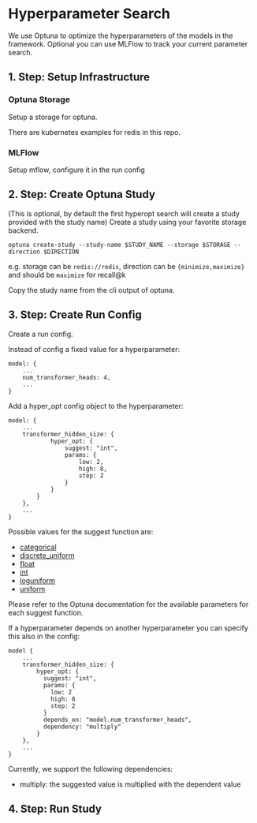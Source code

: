 # Hyperparameter Search

We use Optuna to optimize the hyperparameters of the models in the framework.
Optional you can use MLFlow to track your current parameter search.

## 1. Step: Setup Infrastructure

### Optuna Storage

Setup a storage for optuna.

There are kubernetes examples for redis in this repo.

### MLFlow

Setup mflow, configure it in the run config

## 2. Step: Create Optuna Study

(This is optional, by default the first hyperopt search
will create a study provided with the study name)
Create a study using your favorite storage backend.

```
optuna create-study --study-name $STUDY_NAME --storage $STORAGE --direction $DIRECTION
```

e.g. storage can be `redis://redis`, direction can be `{minimize,maximize}` and should be `maximize` for recall@k

Copy the study name from the cli output of optuna.


## 3. Step: Create Run Config

Create a run config.

Instead of config a fixed value for a hyperparameter:

```
model: {
    ...
    num_transformer_heads: 4,
    ...
}
```

Add a hyper_opt config object to the hyperparameter:

```
model: {
    ...
    transformer_hidden_size: {
            hyper_opt: {
                suggest: "int",
                params: {
                    low: 2,
                    high: 8,
                    step: 2
                }
            }
        }
    },
    ...
}
```

Possible values for the suggest function are:

- [categorical](https://optuna.readthedocs.io/en/stable/reference/generated/optuna.trial.Trial.html#optuna.trial.Trial.suggest_categorical)
- [discrete_uniform](https://optuna.readthedocs.io/en/stable/reference/generated/optuna.trial.Trial.html#optuna.trial.Trial.suggest_discrete_uniform)
- [float](https://optuna.readthedocs.io/en/stable/reference/generated/optuna.trial.Trial.html#optuna.trial.Trial.suggest_float)
- [int](https://optuna.readthedocs.io/en/stable/reference/generated/optuna.trial.Trial.html#optuna.trial.Trial.suggest_int)
- [loguniform](https://optuna.readthedocs.io/en/stable/reference/generated/optuna.trial.Trial.html#optuna.trial.Trial.suggest_loguniform)
- [uniform](https://optuna.readthedocs.io/en/stable/reference/generated/optuna.trial.Trial.html#optuna.trial.Trial.suggest_uniform)

Please refer to the Optuna documentation for the available parameters for each suggest function. 

If a hyperparameter depends on another hyperparameter you can specify this also in the config:

```
model {
    ...
    transformer_hidden_size: {
        hyper_opt: {
          suggest: "int",
          params: {
            low: 2
            high: 8
            step: 2
          }
          depends_on: "model.num_transformer_heads",
          dependency: "multiply"
        }
    },
    ...
}
```

Currently, we support the following dependencies:

* multiply: the suggested value is multiplied with the dependent value


## 4. Step: Run Study